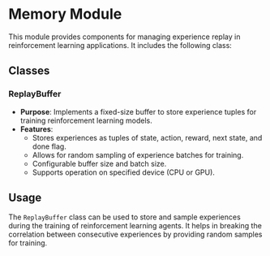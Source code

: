 # Memory Module

This module provides components for managing experience replay in reinforcement learning applications. It includes the following class:

## Classes

### ReplayBuffer

- **Purpose**: Implements a fixed-size buffer to store experience tuples for training reinforcement learning models.
- **Features**:
  - Stores experiences as tuples of state, action, reward, next state, and done flag.
  - Allows for random sampling of experience batches for training.
  - Configurable buffer size and batch size.
  - Supports operation on specified device (CPU or GPU).

## Usage

The `ReplayBuffer` class can be used to store and sample experiences during the training of reinforcement learning agents. It helps in breaking the correlation between consecutive experiences by providing random samples for training.
